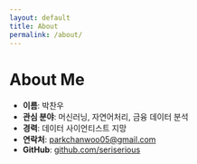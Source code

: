 ```yaml
---
layout: default
title: About
permalink: /about/
---
```


# About Me

- **이름**: 박찬우
- **관심 분야**: 머신러닝, 자연어처리, 금융 데이터 분석
- **경력**: 데이터 사이언티스트 지망  
- **연락처**: parkchanwoo05@gmail.com  
- **GitHub**: [github.com/seriserious](https://github.com/seriserious)  
